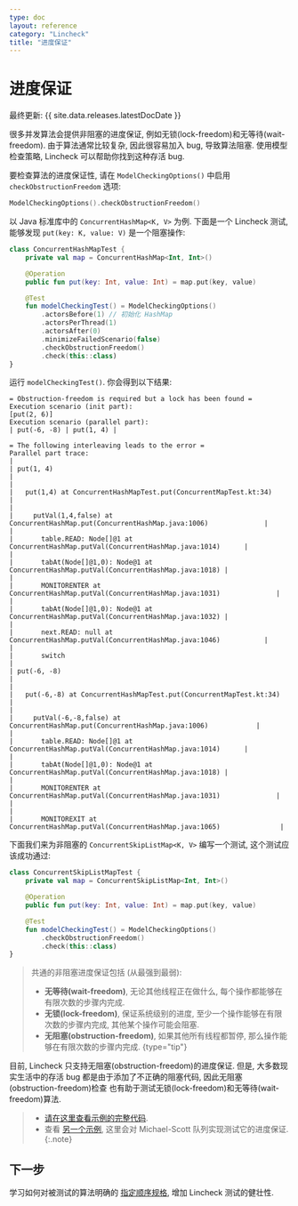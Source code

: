 ```yaml
---
type: doc
layout: reference
category: "Lincheck"
title: "进度保证"
---
```


# 进度保证

最终更新: {{ site.data.releases.latestDocDate }}

很多并发算法会提供非阻塞的进度保证, 例如无锁(lock-freedom)和无等待(wait-freedom).
由于算法通常比较复杂, 因此很容易加入 bug, 导致算法阻塞.
使用模型检查策略, Lincheck 可以帮助你找到这种存活 bug.

要检查算法的进度保证性, 请在 `ModelCheckingOptions()` 中启用 `checkObstructionFreedom` 选项:

```kotlin
ModelCheckingOptions().checkObstructionFreedom()
```

以 Java 标准库中的 `ConcurrentHashMap<K, V>` 为例.
下面是一个 Lincheck 测试, 能够发现 `put(key: K, value: V)` 是一个阻塞操作:

```kotlin
class ConcurrentHashMapTest {
    private val map = ConcurrentHashMap<Int, Int>()

    @Operation
    public fun put(key: Int, value: Int) = map.put(key, value)

    @Test
    fun modelCheckingTest() = ModelCheckingOptions()
        .actorsBefore(1) // 初始化 HashMap
        .actorsPerThread(1)
        .actorsAfter(0)
        .minimizeFailedScenario(false)
        .checkObstructionFreedom()
        .check(this::class)
}
```

运行 `modelCheckingTest()`. 你会得到以下结果:

```text
= Obstruction-freedom is required but a lock has been found =
Execution scenario (init part):
[put(2, 6)]
Execution scenario (parallel part):
| put(-6, -8) | put(1, 4) |

= The following interleaving leads to the error =
Parallel part trace:
|                                                                                          | put(1, 4)                                                                                |
|                                                                                          |   put(1,4) at ConcurrentHashMapTest.put(ConcurrentMapTest.kt:34)                         |
|                                                                                          |     putVal(1,4,false) at ConcurrentHashMap.put(ConcurrentHashMap.java:1006)              |
|                                                                                          |       table.READ: Node[]@1 at ConcurrentHashMap.putVal(ConcurrentHashMap.java:1014)      |
|                                                                                          |       tabAt(Node[]@1,0): Node@1 at ConcurrentHashMap.putVal(ConcurrentHashMap.java:1018) |
|                                                                                          |       MONITORENTER at ConcurrentHashMap.putVal(ConcurrentHashMap.java:1031)              |
|                                                                                          |       tabAt(Node[]@1,0): Node@1 at ConcurrentHashMap.putVal(ConcurrentHashMap.java:1032) |
|                                                                                          |       next.READ: null at ConcurrentHashMap.putVal(ConcurrentHashMap.java:1046)           |
|                                                                                          |       switch                                                                             |
| put(-6, -8)                                                                              |                                                                                          |
|   put(-6,-8) at ConcurrentHashMapTest.put(ConcurrentMapTest.kt:34)                       |                                                                                          |
|     putVal(-6,-8,false) at ConcurrentHashMap.put(ConcurrentHashMap.java:1006)            |                                                                                          |
|       table.READ: Node[]@1 at ConcurrentHashMap.putVal(ConcurrentHashMap.java:1014)      |                                                                                          |
|       tabAt(Node[]@1,0): Node@1 at ConcurrentHashMap.putVal(ConcurrentHashMap.java:1018) |                                                                                          |
|       MONITORENTER at ConcurrentHashMap.putVal(ConcurrentHashMap.java:1031)              |                                                                                          |
|                                                                                          |       MONITOREXIT at ConcurrentHashMap.putVal(ConcurrentHashMap.java:1065)               |

```

下面我们来为非阻塞的 `ConcurrentSkipListMap<K, V>` 编写一个测试, 这个测试应该成功通过:

```kotlin
class ConcurrentSkipListMapTest {
    private val map = ConcurrentSkipListMap<Int, Int>()

    @Operation
    public fun put(key: Int, value: Int) = map.put(key, value)

    @Test
    fun modelCheckingTest() = ModelCheckingOptions()
        .checkObstructionFreedom()
        .check(this::class)
}
```

> 共通的非阻塞进度保证包括 (从最强到最弱):
> 
> * **无等待(wait-freedom)**, 无论其他线程正在做什么, 每个操作都能够在有限次数的步骤内完成.
> * **无锁(lock-freedom)**, 保证系统级别的进度, 至少一个操作能够在有限次数的步骤内完成, 其他某个操作可能会阻塞.
> * **无阻塞(obstruction-freedom)**, 如果其他所有线程都暂停, 那么操作能够在有限次数的步骤内完成.
{type="tip"}

目前, Lincheck 只支持无阻塞(obstruction-freedom)的进度保证.
但是, 大多数现实生活中的存活 bug 都是由于添加了不正确的阻塞代码,
因此无阻塞(obstruction-freedom)检查 也有助于测试无锁(lock-freedom)和无等待(wait-freedom)算法.

> * [请在这里查看示例的完整代码](https://github.com/Kotlin/kotlinx-lincheck/blob/guide/src/jvm/test/org/jetbrains/kotlinx/lincheck/test/guide/ConcurrentMapTest.kt).
> * 查看 [另一个示例](https://github.com/Kotlin/kotlinx-lincheck/blob/guide/src/jvm/test/org/jetbrains/kotlinx/lincheck/test/guide/ObstructionFreedomViolationTest.kt),
>  这里会对 Michael-Scott 队列实现测试它的进度保证.
{:.note}

## 下一步

学习如何对被测试的算法明确的 [指定顺序规格](sequential-specification.html), 增加 Lincheck 测试的健壮性.
